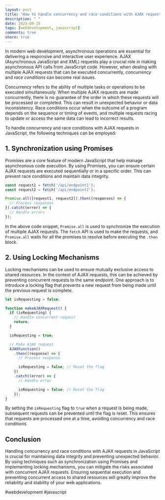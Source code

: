 ```yaml
---
layout: post
title: "How to handle concurrency and race conditions with AJAX requests in JavaScript"
description: " "
date: 2023-09-15
tags: [webdevelopment, javascript]
comments: true
share: true
---
```


In modern web development, asynchronous operations are essential for delivering a responsive and interactive user experience. AJAX (Asynchronous JavaScript and XML) requests play a crucial role in making asynchronous API calls from JavaScript code. However, when dealing with multiple AJAX requests that can be executed concurrently, *concurrency* and *race conditions* can become real issues.

Concurrency refers to the ability of multiple tasks or operations to be executed simultaneously. When multiple AJAX requests are made concurrently, there is no guarantee of the order in which these requests will be processed or completed. This can result in unexpected behavior or data inconsistency. Race conditions occur when the outcome of a program depends on the sequence or timing of events, and multiple requests racing to update or access the same data can lead to incorrect results.

To handle concurrency and race conditions with AJAX requests in JavaScript, the following techniques can be employed:

## 1. Synchronization using Promises

Promises are a core feature of modern JavaScript that help manage asynchronous code execution. By using Promises, you can ensure certain AJAX requests are executed sequentially or in a specific order. This can prevent race conditions and maintain data integrity.

```javascript
const request1 = fetch('/api/endpoint1');
const request2 = fetch('/api/endpoint2');

Promise.all([request1, request2]).then((responses) => {
  // Process responses
}).catch((error) => {
  // Handle errors
});
```

In the above code snippet, `Promise.all` is used to synchronize the execution of multiple AJAX requests. The `fetch` API is used to make the requests, and `Promise.all` waits for all the promises to resolve before executing the `.then` block.

## 2. Using Locking Mechanisms

Locking mechanisms can be used to ensure mutually exclusive access to shared resources. In the context of AJAX requests, this can be achieved by preventing concurrent requests to the same endpoint. One approach is to introduce a locking flag that prevents a new request from being made until the previous request is complete.

```javascript
let isRequesting = false;

function makeAJAXRequest() {
  if (isRequesting) {
    // Handle concurrent request
    return;
  }

  isRequesting = true;

  // Make AJAX request
  AJAXFunction()
    .then((response) => {
      // Process response

      isRequesting = false; // Reset the flag
    })
    .catch((error) => {
      // Handle error

      isRequesting = false; // Reset the flag
    });
}
```

By setting the `isRequesting` flag to `true` when a request is being made, subsequent requests can be prevented until the flag is reset. This ensures that requests are processed one at a time, avoiding concurrency and race conditions.

## Conclusion

Handling concurrency and race conditions with AJAX requests in JavaScript is crucial for maintaining data integrity and preventing unexpected behavior. By using techniques such as synchronization using Promises and implementing locking mechanisms, you can mitigate the risks associated with concurrent AJAX requests. Ensuring sequential execution and preventing concurrent access to shared resources will greatly improve the reliability and stability of your web applications.

#webdevelopment #javascript